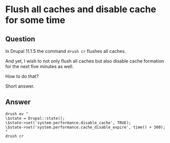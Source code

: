 # Flush all caches and disable cache for some time

## Question
In Drupal 11.1.5 the command `drush cr` flushes all caches.

And yet, I wish to not only flush all caches but also disable cache formation for the next five minutes as well.

How to do that?

Short answer.

## Answer

```shell
drush ev "
\$state = Drupal::state();
\$state->set('system.performance.disable_cache', TRUE);
\$state->set('system.performance.cache_disable_expire', time() + 300);
"
drush cr
```
